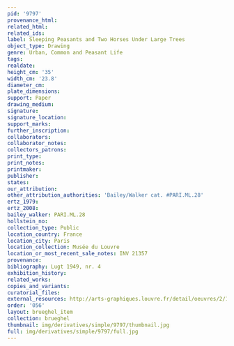 ```yaml
---
pid: '9797'
provenance_html: 
related_html: 
related_ids: 
label: Sleeping Peasants and Two Horses Under Large Trees
object_type: Drawing
genre: Urban, Common and Peasant Life
tags: 
realdate: 
height_cm: '35'
width_cm: '23.8'
diameter_cm: 
plate_dimensions: 
support: Paper
drawing_medium: 
signature: 
signature_location: 
support_marks: 
further_inscription: 
collaborators: 
collaborator_notes: 
collectors_patrons: 
print_type: 
print_notes: 
printmaker: 
publisher: 
states: 
our_attribution: 
other_attribution_authorities: 'Bailey/Walker cat. #PARI.ML.28'
ertz_1979: 
ertz_2008: 
bailey_walker: PARI.ML.28
hollstein_no: 
collection_type: Public
location_country: France
location_city: Paris
location_collection: Musée du Louvre
location_or_most_recent_sale_notes: INV 21357
provenance: 
bibliography: Lugt 1949, nr. 4
exhibition_history: 
related_works: 
copies_and_variants: 
curatorial_files: 
external_resources: http://arts-graphiques.louvre.fr/detail/oeuvres/2/105852-Paysans-endormis-et-deux-chevaux-sous-de-grands-arbres
order: '056'
layout: brueghel_item
collection: brueghel
thumbnail: img/derivatives/simple/9797/thumbnail.jpg
full: img/derivatives/simple/9797/full.jpg
---
```

